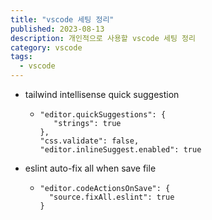 ```yaml
---
title: "vscode 세팅 정리"
published: 2023-08-13
description: 개인적으로 사용할 vscode 세팅 정리
category: vscode
tags:
  - vscode
---
```


- tailwind intellisense quick suggestion

  - ```
    "editor.quickSuggestions": {
       "strings": true
    },
    "css.validate": false,
    "editor.inlineSuggest.enabled": true
    ```

- eslint auto-fix all when save file

  - ```
    "editor.codeActionsOnSave": {
      "source.fixAll.eslint": true
    }
    ```

